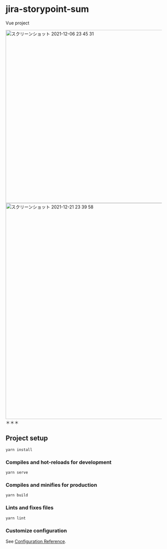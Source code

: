 # jira-storypoint-sum

Vue project 

<img width="557" alt="スクリーンショット 2021-12-06 23 45 31" src="https://user-images.githubusercontent.com/23165804/144866438-e8d083c2-8787-47c4-901d-ee6889901b81.png">
<img width="695" alt="スクリーンショット 2021-12-21 23 39 58" src="https://user-images.githubusercontent.com/23165804/146948000-6f02dae6-ef42-4c96-8d17-b60f3455ab8a.png">
＊＊＊

## Project setup
```
yarn install
```

### Compiles and hot-reloads for development
```
yarn serve
```

### Compiles and minifies for production
```
yarn build
```

### Lints and fixes files
```
yarn lint
```

### Customize configuration
See [Configuration Reference](https://cli.vuejs.org/config/).
